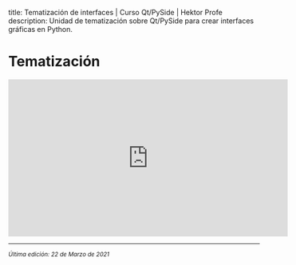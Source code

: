 title: Tematización de interfaces | Curso Qt/PySide | Hektor Profe
description: Unidad de tematización sobre Qt/PySide para crear interfaces gráficas en Python.

# Tematización

<div class='embed-container'><iframe width="560" height="315" src="https://www.youtube.com/embed/-tvMXpaBbv4" title="YouTube video player" frameborder="0" allow="accelerometer; autoplay; clipboard-write; encrypted-media; gyroscope; picture-in-picture" allowfullscreen></iframe></div>

___
<small class="edited"><i>Última edición: 22 de Marzo de 2021</i></small>